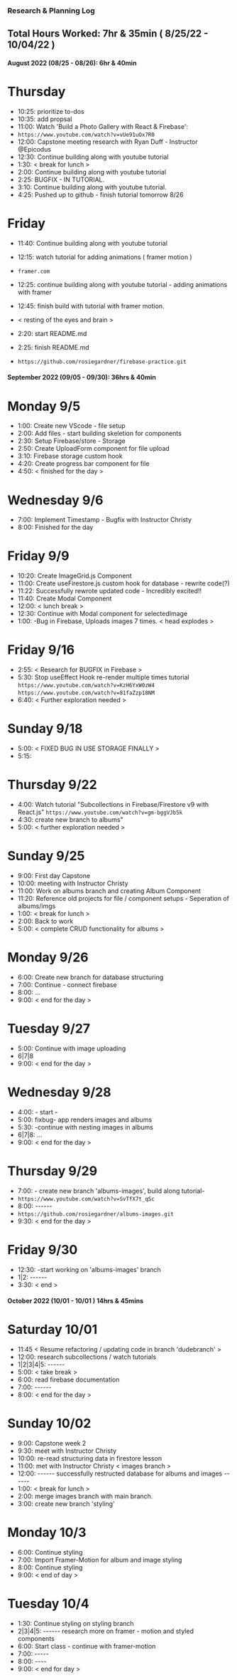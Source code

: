 ### Research & Planning Log
## Total Hours Worked: 7hr & 35min ( 8/25/22 - 10/04/22 )

#### August 2022 (08/25 - 08/26): 6hr & 40min

# Thursday
* 10:25: prioritize to-dos
* 10:35: add propsal 
* 11:00:  Watch 'Build a Photo Gallery with React & Firebase':
* `https://www.youtube.com/watch?v=vUe91uOx7R0`
* 12:00: Capstone meeting research with Ryan Duff - Instructor @Epicodus
* 12:30: Continue building along with youtube tutorial
* 1:30: < break for lunch >
* 2:00: Continue building along with youtube tutorial
* 2:25: BUGFIX - IN TUTORIAL.
* 3:10: Continue building along with youtube tutorial.
* 4:25: Pushed up to github - finish tutorial tomorrow 8/26

# Friday
* 11:40: Continue building along with youtube tutorial
* 12:15: watch tutorial for adding animations ( framer motion )
* `framer.com`
* 12:25: continue building along with youtube tutorial - adding animations with framer
* 12:45: finish build with tutorial with framer motion.
* < resting of the eyes and brain >
* 2:20: start README.md
* 2:25: finish README.md 

* `https://github.com/rosiegardner/firebase-practice.git`

#### September 2022 (09/05 - 09/30): 36hrs & 40min

# Monday 9/5
* 1:00: Create new VScode - file setup
* 2:00: Add files - start building skeletion for components
* 2:30: Setup Firebase/store - Storage
* 2:50: Create UploadForm component for file upload
* 3:10: Firebase storage custom hook
* 4:20: Create progress bar component for file
* 4:50: < finished for the day >

# Wednesday 9/6
* 7:00: Implement Timestamp - Bugfix with Instructor Christy
* 8:00: Finished for the day 

# Friday 9/9
* 10:20: Create ImageGrid.js Component
* 11:00: Create useFirestore.js custom hook for database - rewrite code(?)
* 11:22: Successfully rewrote updated code - Incredibly excited!!
* 11:40: Create Modal Component
* 12:00: < lunch break >
* 12:30: Continue with Modal component for selectedImage
* 1:00: -Bug in Firebase, Uploads images 7 times. < head explodes >

# Friday 9/16
* 2:55: < Research for BUGFIX in Firebase >
* 5:30: Stop useEffect Hook re-render multiple times tutorial 
`https://www.youtube.com/watch?v=KzH6YxW0zW4`
`https://www.youtube.com/watch?v=81faZzp18NM`
* 6:40: < Further exploration needed >

# Sunday 9/18
* 5:00: 
      < FIXED BUG IN USE STORAGE FINALLY >
* 5:15:    

# Thursday 9/22
* 4:00: Watch tutorial "Subcollections in Firebase/Firestore v9 with React.js"
`https://www.youtube.com/watch?v=gm-bggVJb5k`
* 4:30: create new branch to albums"
* 5:00: < further exploration needed >

# Sunday 9/25
* 9:00: First day Capstone
* 10:00: meeting with Instructor Christy
* 11:00: Work on albums branch and creating Album Component
* 11:20: Reference old projects for file / component setups - Seperation of albums/imgs
* 1:00: < break for lunch >
* 2:00: Back to work
* 5:00: < complete CRUD functionality for albums >

# Monday 9/26
* 6:00: Create new branch for database structuring
* 7:00: Continue - connect firebase
* 8:00: ...
* 9:00: < end for the day >

# Tuesday 9/27    
* 5:00: Continue with image uploading
* 6|7|8
* 9:00: < end for the day >

# Wednesday 9/28
* 4:00: - start -
* 5:00: fixbug- app renders images and albums
* 5:30: -continue with nesting images in albums
* 6|7|8: ...
* 9:00: < end for the day >

# Thursday 9/29
* 7:00: - create new branch 'albums-images', build along tutorial-
* `https://www.youtube.com/watch?v=SvTfX7t_qSc`
* 8:00: ------
* `https://github.com/rosiegardner/albums-images.git`
* 9:30: < end for the day >

# Friday 9/30
* 12:30: -start working on 'albums-images' branch
* 1|2: ------
* 3:30: < end >

#### October 2022 (10/01 - 10/01 ) 14hrs & 45mins

# Saturday 10/01

* 11:45 < Resume refactoring / updating code in branch 'dudebranch' >
* 12:00: research subcollections / watch tutorials
* 1|2|3|4|5: ------
* 5:00: < take break >
* 6:00: read firebase documentation  
* 7:00: ------
* 8:00: < end for the day >

# Sunday 10/02
* 9:00: Capstone week 2
* 9:30: meet with Instructor Christy
* 10:00: re-read structuring data in firestore lesson
* 11:00: met with Instructor Christy < images branch >
* 12:00: ------ successfully restructed database for albums and images ------
* 1:00: < break for lunch >
* 2:00: merge images branch with main branch.
* 3:00: create new branch 'styling'

# Monday 10/3
* 6:00: Continue styling
* 7:00: Import Framer-Motion for album and image styling
* 8:00: Continue styling
* 9:00: < end of day >

# Tuesday 10/4
* 1:30: Continue styling on styling branch
* 2|3|4|5: ------ research more on framer - motion and styled components
* 6:00: Start class - continue with framer-motion
* 7:00: -----
* 8:00: ----
* 9:00: < end for day >